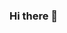 ### Hi there 👋

<!--
**uccelliy/uccelliy** is a ✨ _special_ ✨ repository because its `README.md` (this file) appears on your GitHub profile.


🌱 I’m currently learning C++&linux trying to work as an engieer in the future.I really hope to be a game creater who can create games like "Thw witcher 3" and "Disco Elysium".Story is of the most important,I mean apart from coding.I think world is a magnitude metaphor. 🥺🥺🥺






📫 How to reach me: 772602092@qq.com.😀
-->
